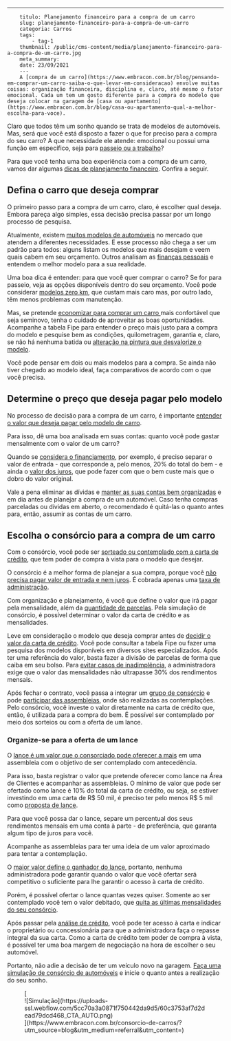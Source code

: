 ---
        titulo: Planejamento financeiro para a compra de um carro
        slug: planejamento-financeiro-para-a-compra-de-um-carro
        categoria: Carros
        tags:
            - tag-1
        thumbnail: /public/cms-content/media/planejamento-financeiro-para-a-compra-de-um-carro.jpg
        meta_summary: 
        date: 23/09/2021
        ---
        A [compra de um carro](https://www.embracon.com.br/blog/pensando-em-comprar-um-carro-saiba-o-que-levar-em-consideracao) envolve muitas coisas: organização financeira, disciplina e, claro, até mesmo o fator emocional. Cada um tem um gosto diferente para a compra do modelo que deseja colocar na garagem de [casa ou apartamento](https://www.embracon.com.br/blog/casa-ou-apartamento-qual-a-melhor-escolha-para-voce).

Claro que todos têm um sonho quando se trata de modelos de automóveis. Mas, será que você está disposto a fazer o que for preciso para a compra do seu carro? A que necessidade ele atende: emocional ou possui uma função em específico, seja para [passeio ou a trabalho](https://www.embracon.com.br/blog/carro-de-passeio-como-escolher-a-melhor-opcao)?

Para que você tenha uma boa experiência com a compra de um carro, vamos dar algumas [dicas de planejamento financeiro](https://www.embracon.com.br/blog/planejamento-financeiro-um-guia-para-as-financas-nao-sairem-de-controle). Confira a seguir.

Defina o carro que deseja comprar 
----------------------------------

O primeiro passo para a compra de um carro, claro, é escolher qual deseja. Embora pareça algo simples, essa decisão precisa passar por um longo processo de pesquisa.

Atualmente, existem [muitos modelos de automóveis](https://www.embracon.com.br/blog/os-4-modelos-de-carro-mais-esperados-para-2020) no mercado que atendem a diferentes necessidades. E esse processo não chega a ser um padrão para todos: alguns listam os modelos que mais desejam e veem quais cabem em seu orçamento. Outros analisam as [finanças pessoais](https://www.embracon.com.br/blog/financas-pessoais-o-que-e-vantagens-e-dicas-inovadoras) e entendem o melhor modelo para a sua realidade.

Uma boa dica é entender: para que você quer comprar o carro? Se for para passeio, veja as opções disponíveis dentro do seu orçamento. Você pode considerar [modelos zero km](https://www.embracon.com.br/blog/conquiste-seu-carro-zero-km-com-um-consorcio), que custam mais caro mas, por outro lado, têm menos problemas com manutenção.

Mas, se pretende [economizar para comprar um carro ](https://www.embracon.com.br/blog/como-comprar-um-carro-com-r-100-00-por-semana)mais confortável que seja seminovo, tenha o cuidado de aproveitar as boas oportunidades. Acompanhe a tabela Fipe para entender o preço mais justo para a compra do modelo e pesquise bem as condições, quilometragem, garantia e, claro, se não há nenhuma batida ou [alteração na pintura que desvalorize o modelo](https://www.embracon.com.br/blog/carro-seminovo-guia-completo-para-comprar).

Você pode pensar em dois ou mais modelos para a compra. Se ainda não tiver chegado ao modelo ideal, faça comparativos de acordo com o que você precisa.

Determine o preço que deseja pagar pelo modelo 
-----------------------------------------------

No processo de decisão para a compra de um carro, é importante [entender o valor que deseja pagar pelo modelo de carro](https://www.embracon.com.br/blog/saiba-qual-e-a-melhor-epoca-do-ano-para-comprar-um-carro-novo).

Para isso, dê uma boa analisada em suas contas: quanto você pode gastar mensalmente com o valor de um carro?

Quando se [considera o financiamento](https://www.embracon.com.br/blog/entenda-quais-sao-as-6-maiores-desvantagens-do-financiamento), por exemplo, é preciso separar o valor de entrada - que corresponde a, pelo menos, 20% do total do bem - e ainda o [valor dos juros](https://www.embracon.com.br/blog/como-os-juros-afetam-a-sua-vida), que pode fazer com que o bem custe mais que o dobro do valor original.

Vale a pena eliminar as dívidas e [manter as suas contas bem organizadas](https://www.embracon.com.br/blog/como-economizar-nas-contas-de-casa-em-tempos-de-crise-economica) e em dia antes de planejar a compra de um automóvel. Caso tenha compras parceladas ou dívidas em aberto, o recomendado é quitá-las o quanto antes para, então, assumir as contas de um carro.

Escolha o consórcio para a compra de um carro 
----------------------------------------------

Com o consórcio, você pode ser [sorteado ou contemplado com a carta de crédito](https://www.embracon.com.br/blog/quais-sao-as-formas-de-contemplacao), que tem poder de compra à vista para o modelo que desejar.

O consórcio é a melhor forma de planejar a sua compra, porque você [não precisa pagar valor de entrada e nem juros](https://www.embracon.com.br/blog/consorcio-nao-tem-juros-entenda). É cobrada apenas uma [taxa de administração](https://www.embracon.com.br/blog/como-funciona-a-taxa-de-administracao-de-um-consorcio).

Com organização e planejamento, é você que define o valor que irá pagar pela mensalidade, além da [quantidade de parcelas](https://www.embracon.com.br/conhecaoconsorcio/como-saber-quantas-parcelas-ja-paguei). Pela simulação de consórcio, é possível determinar o valor da carta de crédito e as mensalidades.

Leve em consideração o modelo que deseja comprar antes de [decidir o valor da carta de crédito](https://www.embracon.com.br/blog/o-que-e-a-carta-de-credito-como-funciona-e-como-usar). Você pode consultar a tabela Fipe ou fazer uma pesquisa dos modelos disponíveis em diversos sites especializados. Após ter uma referência do valor, basta fazer a divisão de parcelas de forma que caiba em seu bolso. Para [evitar casos de inadimplência](https://www.embracon.com.br/blog/nao-consigo-pagar-meu-consorcio-e-agora), a administradora exige que o valor das mensalidades não ultrapasse 30% dos rendimentos mensais.

Após fechar o contrato, você passa a integrar um [grupo de consórcio](https://www.embracon.com.br/conhecaoconsorcio/o-que-e-um-grupo-de-consorcio) e pode [participar das assembleias](https://www.embracon.com.br/blog/assembleia-de-consorcio-como-funciona), onde são realizadas as contemplações. Pelo consórcio, você investe o valor diretamente na carta de crédito que, então, é utilizada para a compra do bem. É possível ser contemplado por meio dos sorteios ou com a oferta de um lance.

### Organize-se para a oferta de um lance 

O [lance é um valor que o consorciado pode oferecer a mais](https://www.embracon.com.br/blog/como-fazer-oferta-de-lance-em-consorcio) em uma assembleia com o objetivo de ser contemplado com antecedência.

Para isso, basta registrar o valor que pretende oferecer como lance na Área de Clientes e acompanhar as assembleias. O mínimo de valor que pode ser ofertado como lance é 10% do total da carta de crédito, ou seja, se estiver investindo em uma carta de R$ 50 mil, é preciso ter pelo menos R$ 5 mil como [proposta de lance](https://www.embracon.com.br/blog/saiba-como-definir-o-valor-de-lance-para-ser-contemplado-mais-rapido).

Para que você possa dar o lance, separe um percentual dos seus rendimentos mensais em uma conta à parte - de preferência, que garanta algum tipo de juros para você.

Acompanhe as assembleias para ter uma ideia de um valor aproximado para tentar a contemplação.

O [maior valor define o ganhador do lance](https://www.embracon.com.br/blog/o-que-e-o-lance-livre), portanto, nenhuma administradora pode garantir quando o valor que você ofertar será competitivo o suficiente para lhe garantir o acesso à carta de crédito.

Porém, é possível ofertar o lance quantas vezes quiser. Somente ao ser contemplado você tem o valor debitado, que [quita as últimas mensalidades do seu consórcio](https://www.embracon.com.br/blog/como-quitar-a-cota-de-consorcio).

Após passar pela [análise de crédito](https://www.embracon.com.br/blog/como-funciona-a-analise-de-credito-no-consorcio), você pode ter acesso à carta e indicar o proprietário ou concessionária para que a administradora faça o repasse integral da sua carta. Como a carta de crédito tem poder de compra à vista, é possível ter uma boa margem de negociação na hora de escolher o seu automóvel.

Portanto, não adie a decisão de ter um veículo novo na garagem. [Faça uma simulação de consórcio de automóveis](https://www.embracon.com.br/consorcio-de-carros) e inicie o quanto antes a realização do seu sonho.

<figure class="w-richtext-figure-type-image w-richtext-align-center">[<div>![Simulação](https://uploads-ssl.webflow.com/5cc70a3a0871f750442da9d5/60c3753af7d2dead79dcd468_CTA_AUTO.png)</div>](https://www.embracon.com.br/consorcio-de-carros/?utm_source=blog&utm_medium=referral&utm_content=)</figure>
        